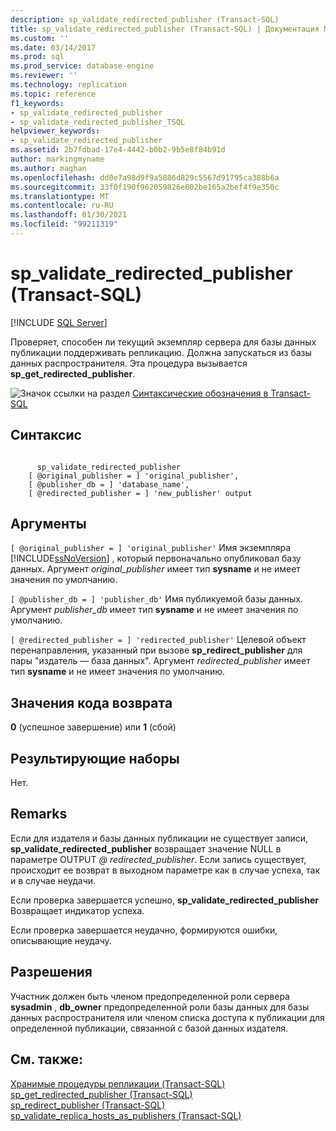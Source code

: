 ```yaml
---
description: sp_validate_redirected_publisher (Transact-SQL)
title: sp_validate_redirected_publisher (Transact-SQL) | Документация Майкрософт
ms.custom: ''
ms.date: 03/14/2017
ms.prod: sql
ms.prod_service: database-engine
ms.reviewer: ''
ms.technology: replication
ms.topic: reference
f1_keywords:
- sp_validate_redirected_publisher
- sp_validate_redirected_publisher_TSQL
helpviewer_keywords:
- sp_validate_redirected_publisher
ms.assetid: 2b7fdbad-17e4-4442-b0b2-9b5e8f84b91d
author: markingmyname
ms.author: maghan
ms.openlocfilehash: dd0e7a98d9f9a5886d829c5567d91795ca388b6a
ms.sourcegitcommit: 33f0f190f962059826e002be165a2bef4f9e350c
ms.translationtype: MT
ms.contentlocale: ru-RU
ms.lasthandoff: 01/30/2021
ms.locfileid: "99211319"
---
```

# <a name="sp_validate_redirected_publisher-transact-sql"></a>sp_validate_redirected_publisher (Transact-SQL)
[!INCLUDE [SQL Server](../../includes/applies-to-version/sqlserver.md)]

  Проверяет, способен ли текущий экземпляр сервера для базы данных публикации поддерживать репликацию. Должна запускаться из базы данных распространителя. Эта процедура вызывается **sp_get_redirected_publisher**.  
  
 ![Значок ссылки на раздел](../../database-engine/configure-windows/media/topic-link.gif "Значок ссылки на раздел") [Синтаксические обозначения в Transact-SQL](../../t-sql/language-elements/transact-sql-syntax-conventions-transact-sql.md)  
  
## <a name="syntax"></a>Синтаксис  
  
```  
  
      sp_validate_redirected_publisher   
    [ @original_publisher = ] 'original_publisher',  
    [ @publisher_db = ] 'database_name',   
    [ @redirected_publisher = ] 'new_publisher' output  
```  
  
## <a name="arguments"></a>Аргументы  
`[ @original_publisher = ] 'original_publisher'` Имя экземпляра [!INCLUDE[ssNoVersion](../../includes/ssnoversion-md.md)] , который первоначально опубликовал базу данных. Аргумент *original_publisher* имеет тип **sysname** и не имеет значения по умолчанию.  
  
`[ @publisher_db = ] 'publisher_db'` Имя публикуемой базы данных. Аргумент *publisher_db* имеет тип **sysname** и не имеет значения по умолчанию.  
  
`[ @redirected_publisher = ] 'redirected_publisher'` Целевой объект перенаправления, указанный при вызове **sp_redirect_publisher** для пары "издатель — база данных". Аргумент *redirected_publisher* имеет тип **sysname** и не имеет значения по умолчанию.  
  
## <a name="return-code-values"></a>Значения кода возврата  
 **0** (успешное завершение) или **1** (сбой)  
  
## <a name="result-sets"></a>Результирующие наборы  
 Нет.  
  
## <a name="remarks"></a>Remarks  
 Если для издателя и базы данных публикации не существует записи, **sp_validate_redirected_publisher** возвращает значение NULL в параметре OUTPUT *\@ redirected_publisher*. Если запись существует, происходит ее возврат в выходном параметре как в случае успеха, так и в случае неудачи.  
  
 Если проверка завершается успешно, **sp_validate_redirected_publisher** Возвращает индикатор успеха.  
  
 Если проверка завершается неудачно, формируются ошибки, описывающие неудачу.  
  
## <a name="permissions"></a>Разрешения  
 Участник должен быть членом предопределенной роли сервера **sysadmin** , **db_owner** предопределенной роли базы данных для базы данных распространителя или членом списка доступа к публикации для определенной публикации, связанной с базой данных издателя.  
  
## <a name="see-also"></a>См. также:  
 [Хранимые процедуры репликации (Transact-SQL)](../../relational-databases/system-stored-procedures/replication-stored-procedures-transact-sql.md)   
 [sp_get_redirected_publisher &#40;Transact-SQL&#41;](../../relational-databases/system-stored-procedures/sp-get-redirected-publisher-transact-sql.md)   
 [sp_redirect_publisher &#40;Transact-SQL&#41;](../../relational-databases/system-stored-procedures/sp-redirect-publisher-transact-sql.md)   
 [sp_validate_replica_hosts_as_publishers &#40;Transact-SQL&#41;](../../relational-databases/system-stored-procedures/sp-validate-replica-hosts-as-publishers-transact-sql.md)  
  
  
